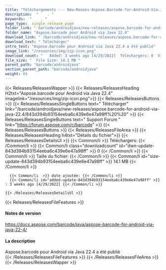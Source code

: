 ```yaml
---
title: "Téléchargements --- New-Reases-Aspose.Barcode-for-Android-Via-Java-22.4." 
description:  "    . " 
keywords:  "    . " 
page_type:  single_release_page
folder_link: " barcode/androidjava/new-releases/aspose.barcode-for-android-via-java-22.4/"
folder_name: "Aspose.barcode pour Android via Java 22.4"
download_link: " /barcode/androidjava/new-releases/aspose.barcode-for-android-via-java-22.4/843d394b93154eeba6c439e6e47a98ff"
download_text: " Télécharger"
intro_text: "Aspose.barcode pour Android via Java 22.4 a été publié"
image_link: "/resources/img/zip-icon.png"
download_count: "   Added: 3 weeks ago [4/29/2022]  Téléchargers: 0  Views: 8"
file_size: "  File Size: 14.1 MB "
parent_path: "barcode/androidjava"
section_parent_path: "barcode/androidjava"
weight: 89
---
```


{{< Releases/ReleasesWapper >}}
  {{< Releases/ReleasesHeading H2txt="Aspose.barcode pour Android via Java 22.4" imagelink="/resources/img/zip-icon.png">}}
  {{< Releases/ReleasesButtons >}}
    {{< Releases/ReleasesSingleButtons text=" Télécharger" link="/barcode/androidjava/new-releases/aspose.barcode-for-android-via-java-22.4/843d394b93154eeba6c439e6e47a98ff%20%20" >}}
    {{< Releases/ReleasesSingleButtons text=" Support Forum " link="https://forum.aspose.com/c/barcode" >}}
  {{< Releases/ReleasesButtons >}}
  {{< Releases/ReleasesFileArea >}}
    {{< Releases/ReleasesHeading h4txt="Détails du fichier">}}
    {{< Releases/ReleasesDetailsUl >}}
            {{< Common/li  >}} Téléchargers: {{< /Common/li >}} 
      {{< Common/li class="downloadcount" id="dwn-update-843d394b93154eeba6c439e6e47a98ff" >}} 0 {{< /Common/li >}} 
      {{< Common/li  >}} Taille du fichier: {{< /Common/li >}} 
      {{< Common/li id="size-update-843d394b93154eeba6c439e6e47a98ff" >}} 14.1 MB {{< /Common/li >}} 


      {{< Common/li  >}} date ajoutée: {{< /Common/li >}} 
      {{< Common/li id="added-update-843d394b93154eeba6c439e6e47a98ff" >}} : 3 weeks ago [4/29/2022] {{< /Common/li >}} 

    {{< /Releases/ReleasesDetailsUl >}}

  {{< Releases/ReleasesFileFeatures >}}
      <h4>Notes de version</h4><div><a href="https://docs.aspose.com/barcode/java/aspose-barcode-for-android-via-java-22-4/">https://docs.aspose.com/barcode/java/aspose-barcode-for-android-via-java-22-4/</a></div><h4>La description</h4><div class="HTMLDescription">Aspose.barcode pour Android via Java 22.4 a été publié</div>
  {{< /Releases/ReleasesFileFeatures >}}
 {{< /Releases/ReleasesFileArea >}}
{{< /Releases/ReleasesWapper >}}


